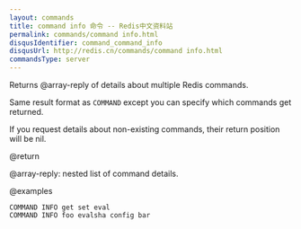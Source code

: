 ```yaml
---
layout: commands
title: command info 命令 -- Redis中文资料站
permalink: commands/command info.html
disqusIdentifier: command_command_info
disqusUrl: http://redis.cn/commands/command info.html
commandsType: server
---
```


Returns @array-reply of details about multiple Redis commands.

Same result format as `COMMAND` except you can specify which commands
get returned.

If you request details about non-existing commands, their return
position will be nil.


@return

@array-reply: nested list of command details.

@examples

```cli
COMMAND INFO get set eval
COMMAND INFO foo evalsha config bar
```
